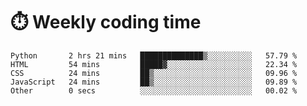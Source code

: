 
# :stopwatch: Weekly coding time
<!--START_SECTION:waka-->

```text
Python       2 hrs 21 mins   ██████████████▒░░░░░░░░░░   57.79 %
HTML         54 mins         █████▓░░░░░░░░░░░░░░░░░░░   22.34 %
CSS          24 mins         ██▒░░░░░░░░░░░░░░░░░░░░░░   09.96 %
JavaScript   24 mins         ██▒░░░░░░░░░░░░░░░░░░░░░░   09.89 %
Other        0 secs          ░░░░░░░░░░░░░░░░░░░░░░░░░   00.02 %
```

<!--END_SECTION:waka-->


<!-- <p> <img src="https://github-readme-stats.vercel.app/api?username=cozgerest&show_icons=true&hide_border=false" />  </p> -->

